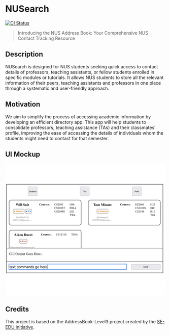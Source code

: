 # NUSearch

[![CI Status](https://github.com/AY2324S1-CS2103T-F08-0/tp/actions/workflows/gradle.yml/badge.svg?branch=master)](https://github.com/AY2324S1-CS2103T-F08-0/tp/actions)

> Introducing the NUS Address Book: Your Comprehensive NUS Contact Tracking Resource

## Description
NUSearch is designed for NUS students seeking quick access to contact details of professors, teaching assistants, 
or fellow students enrolled in specific modules or tutorials. It allows NUS students to store all the relevant information 
of their peers, teaching assistants and professors in one place through a systematic and user-friendly approach.

## Motivation
We aim to simplify the process of accessing academic information by developing an efficient directory app.
This app will help students to consolidate professors, teaching assistance (TAs) and their classmates’ profile,
improving the ease of accessing the details of individuals whom the students might need to contact for that semester.

## UI Mockup 

![Ui](docs/images/Ui.png)

## Credits 
This project is based on the AddressBook-Level3 project created by the [SE-EDU initiative](https://se-education.org).